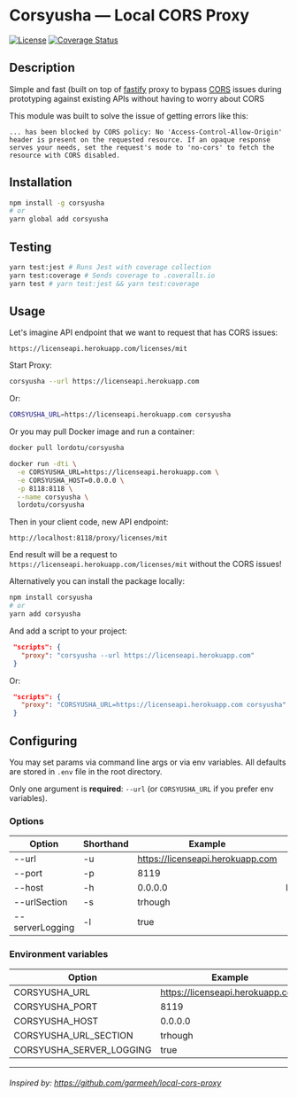 # Corsyusha — Local CORS Proxy

[![License](https://img.shields.io/badge/License-MIT-000000.svg)](https://opensource.org/licenses/MIT)
[![Coverage Status](https://coveralls.io/repos/github/LordotU/corsyusha/badge.svg)](https://coveralls.io/github/LordotU/corsyusha)

## Description

Simple and fast (built on top of [fastify](https://www.npmjs.com/package/fastify) proxy to bypass [CORS](https://developer.mozilla.org/ru/docs/Web/HTTP/CORS) issues during prototyping against existing APIs without having to worry about CORS

This module was built to solve the issue of getting errors like this:

```text
... has been blocked by CORS policy: No 'Access-Control-Allow-Origin' header is present on the requested resource. If an opaque response serves your needs, set the request's mode to 'no-cors' to fetch the resource with CORS disabled.
```

## Installation

```bash
npm install -g corsyusha
# or
yarn global add corsyusha
```

## Testing

```bash
yarn test:jest # Runs Jest with coverage collection
yarn test:coverage # Sends coverage to .coveralls.io
yarn test # yarn test:jest && yarn test:coverage
```

## Usage

Let's imagine API endpoint that we want to request that has CORS issues:

```text
https://licenseapi.herokuapp.com/licenses/mit
```

Start Proxy:

```bash
corsyusha --url https://licenseapi.herokuapp.com
```

Or:

```bash
CORSYUSHA_URL=https://licenseapi.herokuapp.com corsyusha
```

Or you may pull Docker image and run a container:

```bash
docker pull lordotu/corsyusha

docker run -dti \
  -e CORSYUSHA_URL=https://licenseapi.herokuapp.com \
  -e CORSYUSHA_HOST=0.0.0.0 \
  -p 8118:8118 \
  --name corsyusha \
  lordotu/corsyusha
```

Then in your client code, new API endpoint:

```text
http://localhost:8118/proxy/licenses/mit
```

End result will be a request to `https://licenseapi.herokuapp.com/licenses/mit` without the CORS issues!

Alternatively you can install the package locally:

```bash
npm install corsyusha
# or
yarn add corsyusha
```

And add a script to your project:

```json
 "scripts": {
   "proxy": "corsyusha --url https://licenseapi.herokuapp.com"
 }
```

Or:

```json
 "scripts": {
   "proxy": "CORSYUSHA_URL=https://licenseapi.herokuapp.com corsyusha"
 }
```

## Configuring

You may set params via command line args or via env variables. All defaults are stored in `.env` file in the root directory.

Only one argument is **required**: `--url` (or `CORSYUSHA_URL` if you prefer env variables).

### Options

| Option          | Shorthand | Example                          | Default   |
| --------------- | --------- | -------------------------------- | --------: |
| --url           | -u        | https://licenseapi.herokuapp.com |           |
| --port          | -p        | 8119                             |      8118 |
| --host          | -h        | 0.0.0.0                          | localhost |
| --urlSection    | -s        | trhough                          |     proxy |
| --serverLogging | -l        | true                             |     false |

### Environment variables

| Option                   | Example                          | Default   |
| ------------------------ | -------------------------------- | --------: |
| CORSYUSHA_URL            | https://licenseapi.herokuapp.com |           |
| CORSYUSHA_PORT           | 8119                             |      8118 |
| CORSYUSHA_HOST           | 0.0.0.0                          | localhost |
| CORSYUSHA_URL_SECTION    | trhough                          |     proxy |
| CORSYUSHA_SERVER_LOGGING | true                             |     false |

---

###### Inspired by: https://github.com/garmeeh/local-cors-proxy
